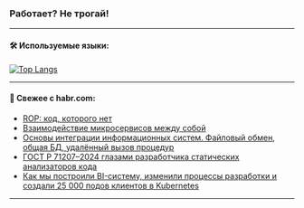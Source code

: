 ### Работает? Не трогай!

---
<!--
#### 🛠️ Technical stack:

![Java](https://img.shields.io/badge/Java-informational?logo=Oracle&style=flat&logoColor=white&color=FF4500)
![Kotlin](https://img.shields.io/badge/Kotlin-informational?logo=Kotlin&style=flat&logoColor=white&color=774D97)
![TS](https://img.shields.io/badge/TypeScript-informational?logo=typeScript&style=flat&logoColor=black&color=017acc)
![Python](https://img.shields.io/badge/Python-informational?logo=Python&style=flat&logoColor=black&color=ffdd54) <br>
![Spring](https://img.shields.io/badge/Spring-informational?logo=Spring&style=flat&logoColor=white&color=6DB33F) 
![SpringBoot](https://img.shields.io/badge/SpringBoot-informational?logo=SpringBoot&style=flat&logoColor=white&color=6DB33F)
![Nest](https://img.shields.io/badge/NestJS-informational?logo=NestJS&style=flat&logoColor=white&color=E0234E) 
![NodeJS](https://img.shields.io/badge/NodeJS-informational?logo=node.js&style=flat&logoColor=white&color=70A760)<br>
![PostgreSQL](https://img.shields.io/badge/PostgreSQL-informational?logo=PostgreSQL&style=flat&logoColor=white&color=DAA520)
![MongoDB](https://img.shields.io/badge/MongoDB-informational?logo=MongoDB&style=flat&logoColor=white&color=870000)
![Apache](https://img.shields.io/badge/Apache-informational?logo=apache&style=flat&logoColor=white&color=f74e28)

___ 
-->

#### 🛠️ Используемые языки:

[![Top Langs](https://github-readme-stats-u2qms2cxw-advtsettinggmailcoms-projects.vercel.app/api/top-langs/?username=zloylis&langs_count=10&hide_title=true&title_color=e6edf3&size_weight=0.5&count_weight=0.5&layout=compact&hide_progress=true&hide_border=true&theme=dracula)](https://github.com/zloylis)

<!---


####  :octocat:&nbsp;&nbsp; Статистика:

![GitHub stats](https://github-readme-stats-u2qms2cxw-advtsettinggmailcoms-projects.vercel.app/api?username=zloylis&show_icons=true&hide_border=true&theme=dracula&title_color=e6edf3&include_all_commits=true&count_private=true&hide_rank=false&hide_title=true&rank_icon=github)
-->
---

#### 💬 Свежее с habr.com:

<!-- BLOG-POST-LIST:START -->
- [ROP: код, которого нет](https://habr.com/ru/companies/otus/articles/843538/?utm_source=habrahabr&utm_medium=rss&utm_campaign=843538)
- [Взаимодействие микросервисов между собой](https://habr.com/ru/articles/844100/?utm_source=habrahabr&utm_medium=rss&utm_campaign=844100)
- [Основы интеграции информационных систем. Файловый обмен, общая БД, удалённый вызов процедур](https://habr.com/ru/articles/841862/?utm_source=habrahabr&utm_medium=rss&utm_campaign=841862)
- [ГОСТ Р 71207–2024 глазами разработчика статических анализаторов кода](https://habr.com/ru/companies/pvs-studio/articles/844070/?utm_source=habrahabr&utm_medium=rss&utm_campaign=844070)
- [Как мы построили BI-систему, изменили процессы разработки и создали 25 000 подов клиентов в Kubernetes](https://habr.com/ru/companies/vk/articles/842896/?utm_source=habrahabr&utm_medium=rss&utm_campaign=842896)
<!-- BLOG-POST-LIST:END -->

---
